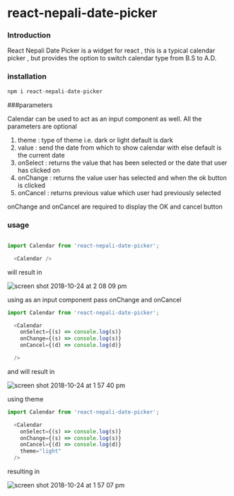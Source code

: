 # react-nepali-date-picker

### Introduction

React Nepali Date Picker is a widget for react , this is a typical calendar picker , but provides the option to switch calendar type from B.S to A.D.

### installation

```javascript
npm i react-nepali-date-picker
```

###parameters

Calendar can be used to act as an input component as well. All the parameters are optional

1) theme : type of theme i.e. dark or light default is dark
2) value : send the date from which to show calendar with else default is the current date
3) onSelect : returns the value that has been selected or the date that user has clicked on
4) onChange : returns the value user has selected and when the ok button is clicked
5) onCancel : returns previous value which user had previously selected

onChange and onCancel are required to display the OK and cancel button

### usage

```javascript

import Calendar from 'react-nepali-date-picker';

  <Calendar />
```

will result in

![screen shot 2018-10-24 at 2 08 09 pm](https://user-images.githubusercontent.com/12614476/47416846-4a838680-d796-11e8-968d-78259c7a4bee.png)


using as an input component pass onChange and onCancel


```javascript
import Calendar from 'react-nepali-date-picker';

  <Calendar
    onSelect={(s) => console.log(s)}
    onChange={(s) => console.log(s)}
    onCancel={(d) => console.log(d)}

  />
```

and will result in


![screen shot 2018-10-24 at 1 57 40 pm](https://user-images.githubusercontent.com/12614476/47416940-861e5080-d796-11e8-93b0-a22293cbd366.png)


using theme
```javascript
import Calendar from 'react-nepali-date-picker';

  <Calendar
    onSelect={(s) => console.log(s)}
    onChange={(s) => console.log(s)}
    onCancel={(d) => console.log(d)}
    theme="light"
  />
```


resulting in


![screen shot 2018-10-24 at 1 57 07 pm](https://user-images.githubusercontent.com/12614476/47416976-a0f0c500-d796-11e8-9c9a-823e9dd8e08a.png)




